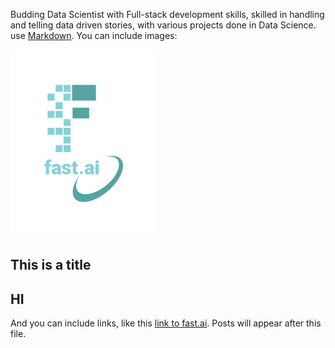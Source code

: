 Budding Data Scientist with Full-stack development skills, skilled in handling and telling data driven stories, with various projects done in Data Science. use [Markdown](https://guides.github.com/features/mastering-markdown/). You can include images:

![Image of fast.ai logo](images/logo.png)

## This is a title
## HI 

And you can include links, like this [link to fast.ai](https://www.fast.ai). Posts will appear after this file. 
